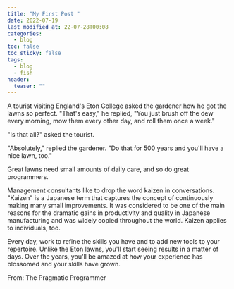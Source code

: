 ```yaml
---
title: "My First Post " 
date: 2022-07-19
last_modified_at: 22-07-28T00:08 
categories:
  - blog
toc: false
toc_sticky: false
tags:
  - blog
  - fish
header:
  teaser: ""
---
```


A tourist visiting England's Eton College asked the gardener how he got the
lawns so perfect. "That's easy," he replied, "You just brush off the dew every
morning, mow them every other day, and roll them once a week."

"Is that all?" asked the tourist.

"Absolutely," replied the gardener. "Do that for 500 years and you'll have a
nice lawn, too."

Great lawns need small amounts of daily care, and so do great programmers. 

Management consultants like to drop the word kaizen in conversations. "Kaizen"
is a Japanese term that captures the concept of continuously making many small
improvements. It was considered to be one of the main reasons for the dramatic
gains in productivity and quality in Japanese manufacturing and was widely
copied throughout the world. Kaizen applies to individuals, too. 

Every day, work to refine the skills you have and to add new tools to your
repertoire. Unlike the Eton lawns, you'll start seeing results in a matter of
days. Over the years, you'll be amazed at how your experience has blossomed and
your skills have grown.

From: The Pragmatic Programmer